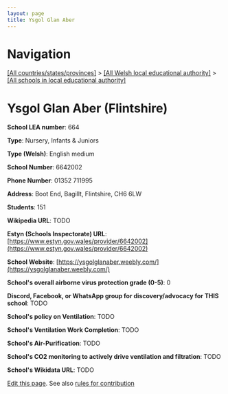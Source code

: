 ```yaml
---
layout: page
title: Ysgol Glan Aber
---
```

# Navigation

[[All countries/states/provinces]](../../..) > [[All Welsh local educational authority]](../..) > [[All schools in local educational authority]](..)

# Ysgol Glan Aber (Flintshire)

**School LEA number**: 664

**Type**: Nursery, Infants & Juniors

**Type (Welsh)**: English medium

**School Number**: 6642002

**Phone Number**: 01352 711995

**Address**: Boot End, Bagillt, Flintshire, CH6 6LW

**Students**: 151

**Wikipedia URL**: TODO

**Estyn (Schools Inspectorate) URL**: [https://www.estyn.gov.wales/provider/6642002](https://www.estyn.gov.wales/provider/6642002)

**School Website**: [https://ysgolglanaber.weebly.com/](https://ysgolglanaber.weebly.com/)

**School's overall airborne virus protection grade (0-5)**: 0

**Discord, Facebook, or WhatsApp group for discovery/advocacy for THIS school**: TODO

**School's policy on Ventilation**: TODO

**School's Ventilation Work Completion**: TODO

**School's Air-Purification**: TODO

**School's CO2 monitoring to actively drive ventilation and filtration**: TODO

**School's Wikidata URL**: TODO




[Edit this page](https://github.com/VentilationProject/Wales/edit/prif/./Flintshire/Ysgol_Glan_Aber.md). See also [rules for contribution](../../../contribution-rules/)